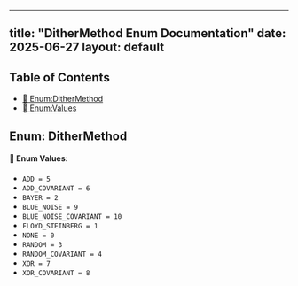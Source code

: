 <!-- Formatted by A³BS formatter.py -->
<!-- Generated by A³BS document.py -->
---
title: "DitherMethod Enum Documentation"
date: 2025-06-27
layout: default
---

## Table of Contents
- [🔧 Enum:DitherMethod](#enum-dithermethod)
- [🔧 Enum:Values](#enum-values)
## Enum: DitherMethod
#### 📝 Enum Values:
<a name="enum-values"></a>
  - `ADD = 5`
  - `ADD_COVARIANT = 6`
  - `BAYER = 2`
  - `BLUE_NOISE = 9`
  - `BLUE_NOISE_COVARIANT = 10`
  - `FLOYD_STEINBERG = 1`
  - `NONE = 0`
  - `RANDOM = 3`
  - `RANDOM_COVARIANT = 4`
  - `XOR = 7`
  - `XOR_COVARIANT = 8`